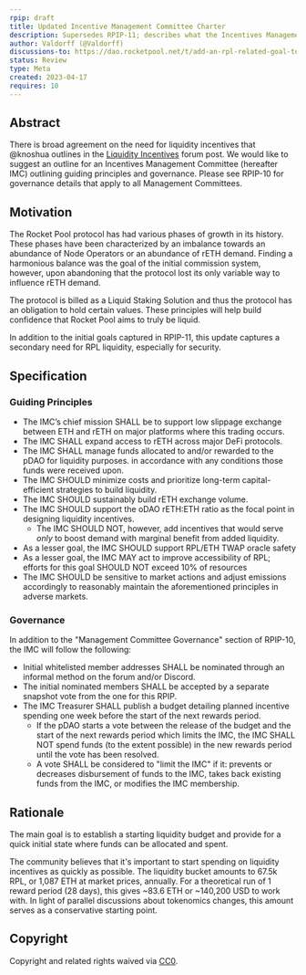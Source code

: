 ```yaml
---
rpip: draft
title: Updated Incentive Management Committee Charter
description: Supersedes RPIP-11; describes what the Incentives Management Committee is for and how it will execute
author: Valdorff (@Valdorff)
discussions-to: https://dao.rocketpool.net/t/add-an-rpl-related-goal-to-imc-charter/1656/
status: Review
type: Meta
created: 2023-04-17
requires: 10
---
```


## Abstract
There is broad agreement on the need for liquidity incentives that @knoshua outlines in the
[Liquidity Incentives](https://dao.rocketpool.net/t/liquidity-incentives) forum post. We would like
to suggest an outline for an Incentives Management Committee (hereafter IMC) outlining guiding
principles and governance. Please see RPIP-10 for governance details that apply to all Management
Committees.

## Motivation
The Rocket Pool protocol has had various phases of growth in its history. These phases have been
characterized by an imbalance towards an abundance of Node Operators or an abundance of rETH demand.
Finding a harmonious balance was the goal of the initial commission system, however, upon abandoning
that the protocol lost its only variable way to influence rETH demand.

The protocol is billed as a Liquid Staking Solution and thus the protocol has an obligation to hold
certain values. These principles will help build confidence that Rocket Pool aims to truly be liquid.

In addition to the initial goals captured in RPIP-11, this update captures a secondary need for RPL
liquidity, especially for security.

## Specification

### Guiding Principles
- The IMC’s chief mission SHALL be to support low slippage exchange between ETH and rETH on
  major platforms where this trading occurs.
- The IMC SHALL expand access to rETH across major DeFi protocols.
- The IMC SHALL manage funds allocated to and/or rewarded to the pDAO for liquidity purposes.
  in accordance with any conditions those funds were received upon.
- The IMC SHOULD minimize costs and prioritize long-term capital-efficient strategies to build
  liquidity.
- The IMC SHOULD sustainably build rETH exchange volume.
- The IMC SHOULD support the oDAO rETH:ETH ratio as the focal point in designing liquidity
  incentives.
  - The IMC SHOULD NOT, however, add incentives that would serve _only_ to boost demand with
    marginal benefit from added liquidity.
- As a lesser goal, the IMC SHOULD support RPL/ETH TWAP oracle safety
- As a lesser goal, the IMC MAY act to improve accessibility of RPL; efforts for this goal SHOULD
  NOT exceed 10% of resources
- The IMC SHOULD be sensitive to market actions and adjust emissions accordingly to reasonably 
  maintain the aforementioned principles in adverse markets.

### Governance
In addition to the "Management Committee Governance" section of RPIP-10, the IMC will follow the
following:
- Initial whitelisted member addresses SHALL be nominated through an informal method on the forum
  and/or Discord.
- The initial nominated members SHALL be accepted by a separate snapshot vote from the one for this
  RPIP.
- The IMC Treasurer SHALL publish a budget detailing planned incentive spending one week before the 
  start of the next rewards period.
  - If the pDAO starts a vote between the release of the budget and the start of the next rewards 
  period which limits the IMC, the IMC SHALL NOT spend funds (to the extent possible) in the new
  rewards period until the vote has been resolved.
  - A vote SHALL be considered to "limit the IMC" if it: prevents or decreases disbursement of funds
  to the IMC, takes back existing funds from the IMC, or modifies the IMC membership.

## Rationale
The main goal is to establish a starting liquidity budget and provide for a quick initial state
where funds can be allocated and spent.

The community believes that it's important to start spending on liquidity incentives as quickly as
possible. The liquidity bucket amounts to 67.5k RPL, or 1,087 ETH at market prices, annually. For a
theoretical run of 1 reward period (28 days), this gives  ~83.6 ETH or ~140,200 USD to work with. In
light of parallel discussions about tokenomics changes, this amount serves as a conservative
starting point.

## Copyright
Copyright and related rights waived via [CC0](https://creativecommons.org/publicdomain/zero/1.0/).
